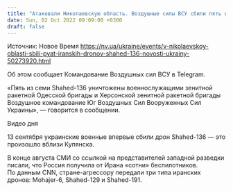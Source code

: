 ```yaml
---
title: "Атаковали Николаевскую область. Воздушные силы ВСУ сбили пять из семи иранских дронов Shahed-136"
date: Sun, 02 Oct 2022 09:09:00 +0300
draft: false
---
```

Источник: Новое Время https://nv.ua/ukraine/events/v-nikolaevskoy-oblasti-sbili-pyat-iranskih-dronov-shahed-136-novosti-ukrainy-50273920.html


Об этом сообщает Командование Воздушных сил ВСУ в Telegram.

«Пять из семи Shahed-136 уничтожены военнослужащими зенитной ракетной Одесской бригады и Херсонской зенитной ракетной бригады Воздушное командование Юг Воздушных Сил Вооруженных Сил Украины», — говорится в сообщении.

 Видео дня   

13 сентября украинские военные впервые сбили дрон Shahed-136 — это произошло вблизи Купянска.

В конце августа СМИ со ссылкой на представителей западной разведки писали, что Россия получила от Ирана «сотни» беспилотников. По данным CNN, стране-агрессору передали три типа иранских дронов: Mohajer-6, Shahed-129 и Shahed-191.
